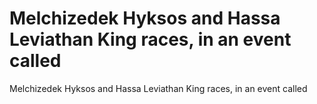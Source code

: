 # Melchizedek Hyksos and Hassa Leviathan King races, in an event called

Melchizedek Hyksos and Hassa Leviathan King races, in an event called